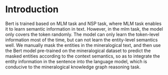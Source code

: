 # Introduction
Bert is trained based on MLM task and NSP task, where MLM task enables it to learn semantic information in text. However, in the mlm task, the model only covers the token randomly. The model can only learn the token-level information most of the time, but can not learn the entity-level semantics well.
We manually mask the entities in the mineralogical text, and then use the Bert model pre-trained on the mineralogical dataset to predict the masked entities according to the context semantics, so as to integrate the entity information in the sentence into the language model, which is conducive to the mineralogical knowledge graph reasoning task.
